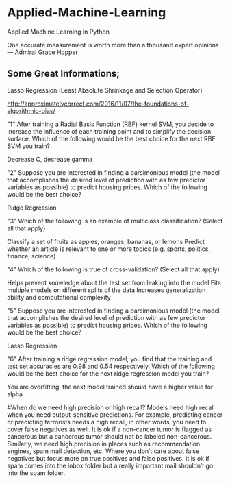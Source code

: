 # Applied-Machine-Learning
Applied Machine Learning in Python

One accurate measurement is worth more than a thousand expert opinions
— Admiral Grace Hopper 
## Some Great Informations;


Lasso Regression (Least Absolute Shrinkage and Selection Operator) 

http://approximatelycorrect.com/2016/11/07/the-foundations-of-algorithmic-bias/

"1"
After training a Radial Basis Function (RBF) kernel SVM, you decide to increase the influence of each training point and to simplify the decision surface. Which of the following would be the best choice for the next RBF SVM you train?

Decrease C, decrease gamma


"2"
Suppose you are interested in finding a parsimonious model (the model that accomplishes the desired level of prediction with as few predictor variables as possible) to predict housing prices. Which of the following would be the best choice?

Ridge Regression


"3"
Which of the following is an example of multiclass classification? (Select all that apply)

Classify a set of fruits as apples, oranges, bananas, or lemons
Predict whether an article is relevant to one or more topics (e.g. sports, politics, finance, science)


"4"
Which of the following is true of cross-validation? (Select all that apply)

Helps prevent knowledge about the test set from leaking into the model
Fits multiple models on different splits of the data
Increases generalization ability and computational complexity


"5"
Suppose you are interested in finding a parsimonious model (the model that accomplishes the desired level of prediction with as few predictor variables as possible) to predict housing prices. Which of the following would be the best choice?

Lasso Regression


"6"
After training a ridge regression model, you find that the training and test set accuracies are 0.98 and 0.54 respectively. Which of the following would be the best choice for the next ridge regression model you train?

You are overfitting, the next model trained should have a higher value for alpha



#When do we need high precision or high recall?
Models need high recall when you need output-sensitive predictions. For example, predicting cancer or predicting terrorists needs a high recall, in other words, you need to cover false negatives as well. It is ok if a non-cancer tumor is flagged as cancerous but a cancerous tumor should not be labeled non-cancerous.
Similarly, we need high precision in places such as recommendation engines, spam mail detection, etc. Where you don’t care about false negatives but focus more on true positives and false positives. It is ok if spam comes into the inbox folder but a really important mail shouldn’t go into the spam folder.
